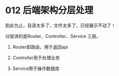 # 012 后端架构分层处理

到此为止，目录太多了，文件太多了，已经展示不动了！



分层讲的是Router、Controller、Service 三层。

1. Router即路由，用于返回api

2. Controller用于处理业务

3. Service用于操作数据库

